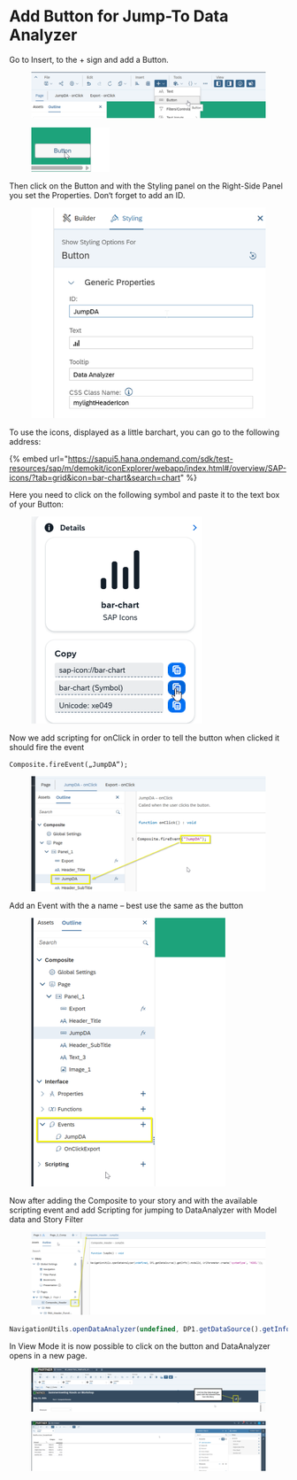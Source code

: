 # Add Button for Jump-To Data Analyzer

Go to Insert, to the + sign and add a Button.

<figure><img src="../.gitbook/assets/image (21).png" alt=""><figcaption></figcaption></figure>

<div align="left"><figure><img src="../.gitbook/assets/image (23).png" alt="" width="142"><figcaption></figcaption></figure></div>

Then click on the Button and with the Styling panel on the Right-Side Panel you set the Properties. Don‘t forget to add an ID.

<figure><img src="../.gitbook/assets/image (24).png" alt=""><figcaption></figcaption></figure>

To use the icons, displayed as a little barchart, you can go to the following address:

{% embed url="https://sapui5.hana.ondemand.com/sdk/test-resources/sap/m/demokit/iconExplorer/webapp/index.html#/overview/SAP-icons/?tab=grid&icon=bar-chart&search=chart" %}

Here you need to click on the following symbol and paste it  to the text box of your Button:

<figure><img src="../.gitbook/assets/image (25).png" alt=""><figcaption></figcaption></figure>

Now we add scripting for onClick in order to tell the button when clicked it should fire the event

```
Composite.fireEvent(„JumpDA“);
```

<figure><img src="../.gitbook/assets/image (26).png" alt=""><figcaption></figcaption></figure>

Add an Event with the a name – best use the same as the button

<div align="left"><figure><img src="../.gitbook/assets/image (28).png" alt="" width="351"><figcaption></figcaption></figure></div>

Now after adding the Composite to your story and with the available scripting event and add Scripting for jumping to DataAnalyzer with Model data and Story Filter

<div align="left"><figure><img src="../.gitbook/assets/image (29).png" alt="" width="563"><figcaption></figcaption></figure></div>

```javascript
NavigationUtils.openDataAnalyzer(undefined, DP1.getDataSource().getInfo().modelId, UrlParameter.create('systemType', 'MODEL'));

```

In View Mode it is now possible to click on the button and DataAnalyzer opens in a new page.

<figure><img src="../.gitbook/assets/image (31).png" alt=""><figcaption></figcaption></figure>

<figure><img src="../.gitbook/assets/image (32).png" alt=""><figcaption></figcaption></figure>
